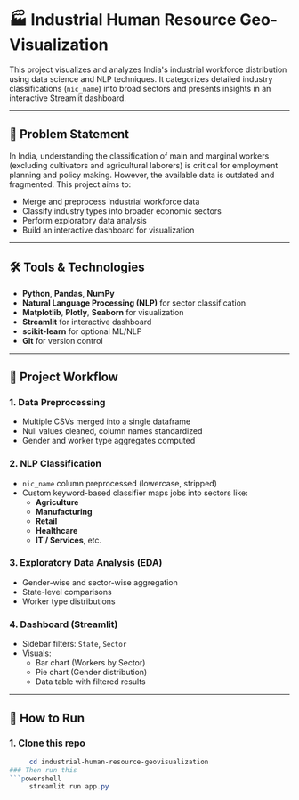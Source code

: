 # 🏭 Industrial Human Resource Geo-Visualization

This project visualizes and analyzes India's industrial workforce distribution using data science and NLP techniques. It categorizes detailed industry classifications (`nic_name`) into broad sectors and presents insights in an interactive Streamlit dashboard.

---

## 📌 Problem Statement

In India, understanding the classification of main and marginal workers (excluding cultivators and agricultural laborers) is critical for employment planning and policy making. However, the available data is outdated and fragmented. This project aims to:

- Merge and preprocess industrial workforce data
- Classify industry types into broader economic sectors
- Perform exploratory data analysis
- Build an interactive dashboard for visualization

---

## 🛠 Tools & Technologies

- **Python**, **Pandas**, **NumPy**
- **Natural Language Processing (NLP)** for sector classification
- **Matplotlib**, **Plotly**, **Seaborn** for visualization
- **Streamlit** for interactive dashboard
- **scikit-learn** for optional ML/NLP
- **Git** for version control

---

## 🧠 Project Workflow

### 1. Data Preprocessing
- Multiple CSVs merged into a single dataframe
- Null values cleaned, column names standardized
- Gender and worker type aggregates computed

### 2. NLP Classification
- `nic_name` column preprocessed (lowercase, stripped)
- Custom keyword-based classifier maps jobs into sectors like:
  - **Agriculture**
  - **Manufacturing**
  - **Retail**
  - **Healthcare**
  - **IT / Services**, etc.

### 3. Exploratory Data Analysis (EDA)
- Gender-wise and sector-wise aggregation
- State-level comparisons
- Worker type distributions

### 4. Dashboard (Streamlit)
- Sidebar filters: `State`, `Sector`
- Visuals:
  - Bar chart (Workers by Sector)
  - Pie chart (Gender distribution)
  - Data table with filtered results

---

## 🚀 How to Run

### 1. Clone this repo
```powershell
     cd industrial-human-resource-geovisualization
### Then run this
```powershell
     streamlit run app.py


